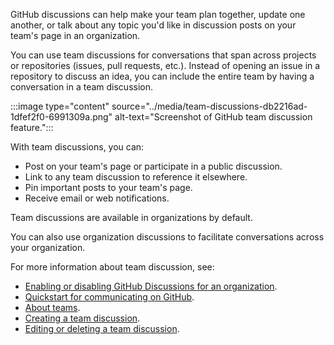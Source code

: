GitHub discussions can help make your team plan together, update one another, or talk about any topic you'd like in discussion posts on your team's page in an organization.

You can use team discussions for conversations that span across projects or repositories (issues, pull requests, etc.). Instead of opening an issue in a repository to discuss an idea, you can include the entire team by having a conversation in a team discussion.

:::image type="content" source="../media/team-discussions-db2216ad-1dfef2f0-6991309a.png" alt-text="Screenshot of GitHub team discussion feature.":::


With team discussions, you can:

 -  Post on your team's page or participate in a public discussion.
 -  Link to any team discussion to reference it elsewhere.
 -  Pin important posts to your team's page.
 -  Receive email or web notifications.

Team discussions are available in organizations by default.

You can also use organization discussions to facilitate conversations across your organization.

For more information about team discussion, see:

 -  [Enabling or disabling GitHub Discussions for an organization](https://docs.github.com/organizations/managing-organization-settings/enabling-or-disabling-github-discussions-for-an-organization).
 -  [Quickstart for communicating on GitHub](https://docs.github.com/github/collaborating-with-issues-and-pull-requests/quickstart-for-communicating-on-github).
 -  [About teams](https://docs.github.com/articles/about-teams).
 -  [Creating a team discussion](https://docs.github.com/organizations/collaborating-with-your-team/creating-a-team-discussion).
 -  [Editing or deleting a team discussion](https://docs.github.com/organizations/collaborating-with-your-team/editing-or-deleting-a-team-discussion).
